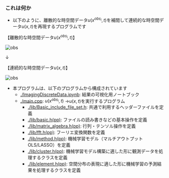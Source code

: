 ### これは何か
- 以下のように、離散的な時空間データ$u(x^{obs_i}, t)$を補間して連続的な時空間データ$u(x, t)$を再現するプログラムです

【離散的な時空間データ$u(x^{obs_i}, t)$】

![obs](https://drive.google.com/uc?export=view&id=1-HKFmW-ZCkR-qgX6Bh2pZmsZRuQd0U-9)

↓

【連続的な時空間データ$u(x, t)$】

![obs](https://drive.google.com/uc?export=view&id=1FmbVsEbANJkaG-doY8l5C0EFcp4FIhXr)

- 本プログラムは、以下のプログラムから構成されています
  - [./ImagingDiscreteData.ipynb](https://github.com/MizusakoSadanobu/Portfolio/tree/master/ImagingDiscreteData/ImagingDiscreteData.ipynb): 結果の可視化用ノートブック
  - [./main.cpp](https://github.com/MizusakoSadanobu/Portfolio/tree/master/ImagingDiscreteData/main.cpp): $u(x^{obs_i}, t)$ →$u(x, t)$を実行するプログラム
    - [./lib/Basic_include_file_set.h](https://github.com/MizusakoSadanobu/Portfolio/tree/master/ImagingDiscreteData/lib/Basic_include_file_set.h): 共通で利用するヘッダーファイルを定義
    - [./lib/basic.h(pp)](https://github.com/MizusakoSadanobu/Portfolio/tree/master/ImagingDiscreteData/lib/basic.hpp): ファイルの読み書きなどの基本操作を定義
    - [./lib/matrix_algebra.h(pp)](https://github.com/MizusakoSadanobu/Portfolio/tree/master/ImagingDiscreteData/lib/matrix_algebra.hpp): 行列・テンソル操作を定義
    - [./lib/fft.h(pp)](https://github.com/MizusakoSadanobu/Portfolio/tree/master/ImagingDiscreteData/lib/fft.hpp): フーリエ変換関数を定義
    - [./lib/method.h(pp)](https://github.com/MizusakoSadanobu/Portfolio/tree/master/ImagingDiscreteData/lib/method.hpp): 機械学習モデル（マルチアウトプットOLS/LASSO）を定義
    - [./lib/cluster.h(pp)](https://github.com/MizusakoSadanobu/Portfolio/tree/master/ImagingDiscreteData/lib/cluster.hpp): 機械学習モデル構築に適した形に観測データを処理するクラスを定義
    - [./lib/element.h(pp)](https://github.com/MizusakoSadanobu/Portfolio/tree/master/ImagingDiscreteData/lib/element.hpp): 空間分布の表現に適した形に機械学習の予測結果を処理するクラスを定義
<!--stackedit_data:
eyJoaXN0b3J5IjpbMTMwMjUwOTA0NCwxMjMyMDUzMDAsNzMwOT
k4MTE2XX0=
-->